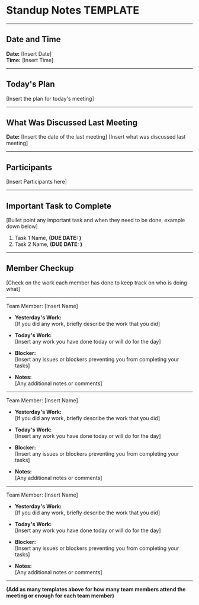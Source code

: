 # Standup Notes TEMPLATE
---

## Date and Time <br>
**Date:** [Insert Date] <br>
**Time:** [Insert Time]

---
## Today's Plan
[Insert the plan for today's meeting] 

---

## What Was Discussed Last Meeting
**Date:** [Insert the date of the last meeting] 
[Insert what was discussed last meeting]

---

## Participants
[Insert Participants here]

---

## Important Task to Complete
[Bullet point any important task and when they need to be done, example down below]
1. Task 1 Name, **(DUE DATE: )**
2. Task 2 Name, **(DUE DATE: )**


---

## Member Checkup 
[Check on the work each member has done to keep track on who is doing what]

---

Team Member: [Insert Name] <br>
* **Yesterday's Work:** <br> [If you did any work, briefly describe the work that you did] <br>
  
* **Today's Work:** <br> [Insert any work you have done today or will do for the day] <br>
  
* **Blocker:** <br> [Insert any issues or blockers preventing you from completing your tasks] <br>
  
* **Notes:** <br> [Any additional notes or comments]

---

Team Member: [Insert Name] <br>
* **Yesterday's Work:** <br> [If you did any work, briefly describe the work that you did] <br>
  
* **Today's Work:** <br> [Insert any work you have done today or will do for the day] <br>
  
* **Blocker:** <br> [Insert any issues or blockers preventing you from completing your tasks] <br>
  
* **Notes:** <br> [Any additional notes or comments]

---

Team Member: [Insert Name] <br>
* **Yesterday's Work:** <br> [If you did any work, briefly describe the work that you did] <br>
  
* **Today's Work:** <br> [Insert any work you have done today or will do for the day] <br>
  
* **Blocker:** <br> [Insert any issues or blockers preventing you from completing your tasks] <br>
  
* **Notes:** <br> [Any additional notes or comments]

---

**(Add as many templates above for how many team members attend the meeting or enough for each team member)**






